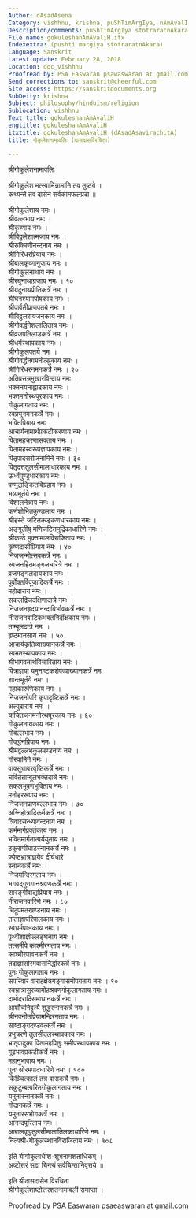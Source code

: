 ```yaml
---
Author: dAsadAsena
Category: vishhnu, krishna, puShTimArgIya, nAmAvalI
Description/comments: puShTimArgIya stotraratnAkara
File name: gokuleshanAmAvaliH.itx
Indexextra: (pushti margiya stotraratnAkara)
Language: Sanskrit
Latest update: February 28, 2018
Location: doc_vishhnu
Proofread by: PSA Easwaran psawaswaran at gmail.com
Send corrections to: sanskrit@cheerful.com
Site access: https://sanskritdocuments.org
SubDeity: krishna
Subject: philosophy/hinduism/religion
Sublocation: vishhnu
Text title: gokuleshanAmAvaliH
engtitle: gokuleshanAmAvaliH
itxtitle: gokuleshanAmAvaliH (dAsadAsavirachitA)
title: गोकुलेशनामावलिः (दासदासविरचिता)

---
```

  
 श्रीगोकुलेशनामावलिः   
  
श्रीगोकुलेश मत्स्वामिन्नामानि तव तुष्टये ।  
कथ्यन्ते तव दासेन सर्वकामफलप्रदा ॥  
  
श्रीगोकुलेशाय नमः ।  
श्रीवल्लभाय नमः ।  
श्रीकृष्णाय नमः ।  
श्रीविठ्ठलेशात्मजाय नमः ।  
श्रीरुक्मिणीनन्दनाय नमः ।  
श्रीगिरिधरप्रियाय नमः ।  
श्रीबालकृष्णानुजाय नमः ।  
श्रीगोकुलनाथाय नमः ।  
श्रीरघुनाथाग्रजाय नमः । १०  
श्रीयदुनाथप्रीतिकर्त्रे नमः ।  
श्रीघनश्यामपोषकाय नमः ।  
श्रीपार्वतीप्राणपतये नमः ।  
श्रीविठ्ठलरायजनकाय नमः ।  
श्रीगोवर्द्धनेशलालिताय नमः ।  
श्रीव्रजपतिलाडकर्त्रे नमः ।  
श्रीधर्मस्थापकाय नमः ।  
श्रीगोकुलपतये नमः ।  
श्रीगोवर्द्धनगमनोत्सुकाय नमः ।  
श्रीगिरिधरनमनकर्त्रे नमः । २०  
अतिप्रसन्नमुखारविन्दाय नमः ।  
भक्तनयनाह्लादकाय नमः ।  
भक्तमनोरथपूरकाय नमः ।  
गोकुलागताय नमः ।  
स्वप्रभुनमनकर्त्रे नमः ।  
भक्तिप्रियाय नमः  
आचार्यनामार्थप्रकटीकरणाय नमः ।  
पितामहचरणासक्ताय नमः ।  
पितामहस्वरूपज्ञापकाय नमः ।  
पितृपादसरोजनामिने नमः । ३०  
पितृदत्ततुलसीमालाधारकाय नमः ।  
ऊर्ध्वपुण्ड्रधारकाय नमः ।  
षण्मुद्राङ्कितविग्रहाय नमः ।  
भव्यमूर्तये नमः ।  
विशालनेत्राय नमः ।  
कर्णशोभितकुण्डलाय नमः ।  
श्रीहस्ते जटितकङ्कणधारकाय नमः ।  
अङ्गुलीषु मणिजटितमुद्रिकाधारिणे नमः ।  
श्रीकण्ठे मुक्तामालविराजिताय नमः ।  
कृष्णदासीप्रियाय नमः । ४०  
निजजन्मोत्सवकर्त्रे नमः ।  
स्वजनहितमङ्गलचरित्रे नमः ।  
व्रजमङ्गलदायकाय नमः ।  
पूर्वोक्तर्षिपूजादिकर्त्रे नमः ।  
महोदाराय नमः ।  
सकलद्विजदक्षिणादात्रे नमः ।  
निजजनहृदयानन्दाविर्भावकर्त्रे नमः ।  
नीराजनवाटिकभक्तनिर्दीक्षकाय नमः ।  
ताम्बूलदात्रे नमः ।  
हृष्टमानसाय नमः । ५०  
आचार्यकृतिव्याख्यानकर्त्रे नमः ।  
स्वमतस्थापकाय नमः ।  
श्रीभागवतार्थविचारिताय नमः ।  
पित्राज्ञया यमुनाष्टकशेषव्याख्यानकर्त्रे नमः  
शान्तमूर्तये नमः ।  
महाकारुणिकाय नमः ।  
निजजनोपरि कृपादृष्टिकर्त्रे नमः ।  
अत्युदाराय नमः ।  
याचितजनमनोरथपूरकाय नमः । ६०  
गोकुलनायकाय नमः ।  
गोवल्लभाय नमः ।  
गोवर्द्धनप्रियाय नमः ।  
श्रीमद्वल्लभकुलमण्डनाय नमः ।  
गोस्वामिने नमः ।  
वाक्सुधावरवृष्टिकर्त्रे नमः ।  
चर्वितताम्बूलभक्तदात्रे नमः ।  
सकलभूषणभूषिताय नमः ।  
मनोहररूपाय नमः ।  
निजजनप्राणवल्लभाय नमः । ७०  
अग्निहोत्रादिकर्मकर्त्रे नमः ।  
त्रिवारसन्ध्यावन्दनाय नमः ।  
कर्ममार्गप्रवर्तकाय नमः ।  
भक्तिमार्गतात्पर्ययुताय नमः ।  
ठकुराणीघाटस्नानकर्त्रे नमः ।  
ज्येष्ठभ्रात्राज्ञयैव दीर्घधारे  
स्नानकर्त्रे नमः ।  
निजमन्दिरगताय नमः ।  
भगवद्गुणगानश्रवणकर्त्रे नमः ।  
सारङ्गीवाद्यप्रियाय नमः ।  
नीराजनवारिणे नमः । ८०  
चिद्रूपमतखण्डनाय नमः ।  
ताताज्ञापरिपालकाय नमः ।  
स्वधर्मपालकाय नमः ।  
पृथ्वीशाज्ञोल्लङ्घनाय नमः ।  
तत्समीपे काश्मीरगताय नमः ।  
काश्मीरपावनकर्त्रे नमः ।  
तदाज्ञासोरमवासनिर्द्धारकर्त्रे नमः ।  
पुनः गोकुलागताय नमः ।  
सपरिवार वाराहक्षेत्रगङ्गासमीपगताय नमः । ९०  
स्वभ्रात्रासुरव्यामोहश्रवणगोकुलागताय नमः ।  
दामोदरादिसमाधानकर्त्रे नमः ।  
आशौचनिवृत्यै शुद्धस्नानकर्त्रे नमः ।  
श्रीनवनीतप्रियामन्दिरगताय नमः ।  
साष्टाङ्गदण्डवत्कर्त्रे नमः ।  
प्रभुचरणे तुलसीदलस्थापकाय नमः ।  
भ्रातृपादुका पितामहपितुः समीपस्थापकाय नमः ।  
गूढभावप्रकटीकर्त्रे नमः ।  
महानुभावाय नमः ।  
पुनः सोरमपादधारिणे नमः । १००  
किञ्चित्कालं तत्र वासकर्त्रे नमः ।  
सकुटुम्बत्वरितगोकुलागताय नमः ।  
यमुनास्नानकर्त्रे नमः ।  
गोदानकर्त्रे नमः ।  
यमुनारसभोगकर्त्रे नमः ।  
आनन्दपूरिताय नमः ।  
आबालवृद्धतुलसीमालातिलकाधारिणे नमः ।  
नित्यश्री-गोकुलस्थानविराजिताय नमः । १०८  
  
इति श्रीगोकुलाधीश-शुभनामशताधिकम् ।  
अष्टोत्तरं सदा चिन्त्यं सर्वचिन्तानिवृत्तये ॥  
  
इति श्रीदासदासेन विरचिता  
          श्रीगोकुलेशाष्टोत्तरशतनामावली समाप्ता ।  
  
  
Proofread by PSA Easwaran psaeaswaran at gmail.com  
  
